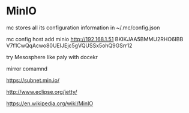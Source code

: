 MinIO
==================

mc stores all its configuration information in ~/.mc/config.json

mc config host add minio http://192.168.1.51 BKIKJAA5BMMU2RHO6IBB V7f1CwQqAcwo80UEIJEjc5gVQUSSx5ohQ9GSrr12


try  Mesosphere like paly with docekr

mirror comamnd

https://subnet.min.io/

http://www.eclipse.org/jetty/

https://en.wikipedia.org/wiki/MinIO